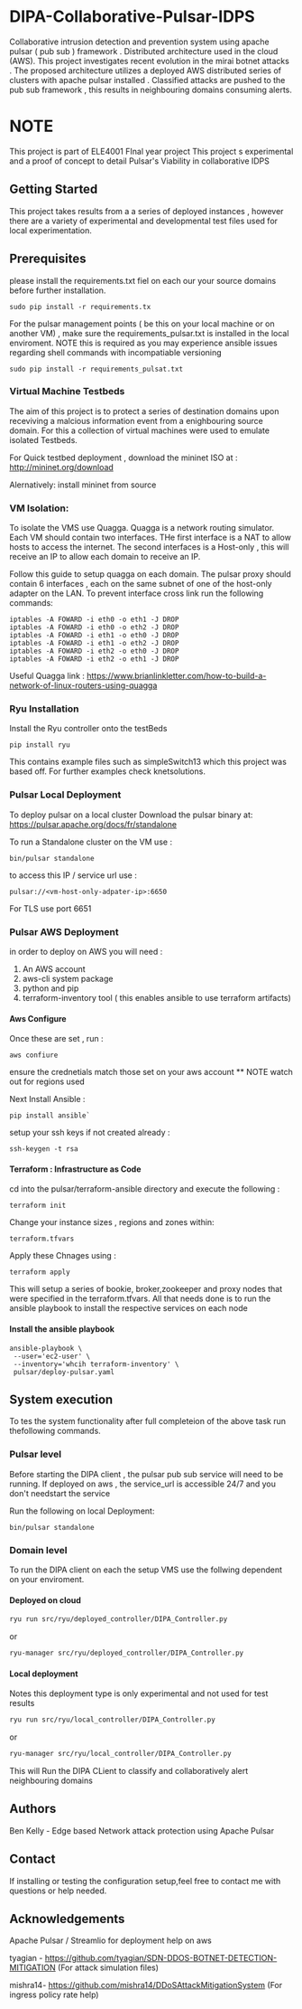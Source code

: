 # DIPA-Collaborative-Pulsar-IDPS
Collaborative intrusion detection and prevention system using apache pulsar ( pub sub ) framework . Distributed architecture used in the cloud (AWS). This project investigates recent evolution in the mirai botnet attacks . The proposed architecture utilizes a deployed AWS distributed series of clusters with apache pulsar installed . Classified attacks are pushed to the pub sub framework , this results in neighbouring domains consuming alerts.

# NOTE
This project is part of ELE4001 FInal year project
This project s experimental and a proof of concept to detail Pulsar's Viability in collaborative IDPS

## Getting Started
This project takes results from a a series of deployed instances , however there are a variety of experimental and developmental test files used for local experimentation. 

## Prerequisites
please install the requirements.txt fiel on each our your source domains before further installation.

```
sudo pip install -r requirements.tx
```

For the pulsar management points ( be this on your local machine or on another VM) , make sure the requirements_pulsar.txt is installed in the local enviroment. NOTE this is required as you may  experience ansible issues regarding shell commands with incompatiable versioning

```
sudo pip install -r requirements_pulsat.txt
``` 

### Virtual Machine Testbeds
The aim of this project is to protect a series of destination domains upon receviving a malcious information event from a enighbouring source domain. For this a collection of virtual machines were used to emulate isolated Testbeds. 

For Quick testbed deployment , download the mininet ISO at :
http://mininet.org/download

Alernatively:
install mininet from source 

### VM Isolation:
To isolate the VMS use Quagga. Quagga is a network routing simulator. Each VM should contain two interfaces. THe first interface is a NAT to allow hosts to access the internet. The second interfaces is a Host-only , this will receive an IP to allow each domain to receive an IP.

Follow this guide to setup quagga on each domain. The pulsar proxy should contain 6 interfaces , each on the same subnet of one of the host-only adapter on the LAN. To prevent interface cross link run the following commands: 

``` 
iptables -A FOWARD -i eth0 -o eth1 -J DROP
iptables -A FOWARD -i eth0 -o eth2 -J DROP
iptables -A FOWARD -i eth1 -o eth0 -J DROP
iptables -A FOWARD -i eth1 -o eth2 -J DROP
iptables -A FOWARD -i eth2 -o eth0 -J DROP
iptables -A FOWARD -i eth2 -o eth1 -J DROP
```
Useful Quagga link : https://www.brianlinkletter.com/how-to-build-a-network-of-linux-routers-using-quagga

### Ryu Installation
Install the Ryu controller onto the testBeds

```
pip install ryu
```
This contains example files such as simpleSwitch13 which this project was based off. For further examples check knetsolutions.

### Pulsar Local Deployment
To deploy pulsar on a local cluster Download the pulsar binary at:
https://pulsar.apache.org/docs/fr/standalone

To run a Standalone cluster on the VM use :

```
bin/pulsar standalone 
```

to access this IP / service url use :

```
pulsar://<vm-host-only-adpater-ip>:6650
```

For TLS use port 6651

### Pulsar AWS Deployment
in order to deploy on AWS you will need :
1) An AWS account
2) aws-cli system package
3) python and pip
4) terraform-inventory tool ( this enables ansible to use terraform artifacts)

#### Aws Configure
Once these are set , run :
```
aws confiure
```

ensure the crednetials match those set on your aws account
** NOTE watch out for regions used

Next Install Ansible :
```
pip install ansible`
```

setup your ssh keys if not created already :
```
ssh-keygen -t rsa
```

#### Terraform : Infrastructure as Code
cd into the pulsar/terraform-ansible directory and execute the following :
```
terraform init
```

Change your instance sizes , regions and zones within:
```
terraform.tfvars
```

Apply these Chnages using :
```
terraform apply
```

This will setup a series of bookie, broker,zookeeper and proxy nodes that were specified in the terraform.tfvars. All that needs done is to run the ansible playbook to install the respective services on each node 

#### Install the ansible playbook
```
ansible-playbook \
 --user='ec2-user' \
 --inventory='whcih terraform-inventory' \
 pulsar/deploy-pulsar.yaml
```

## System execution 
To tes the system functionality after full completeion of the above task run thefollowing commands.

### Pulsar level
Before starting the DIPA client , the pulsar pub sub service will need to be running. If deployed on aws , the service_url is accessible 24/7 and you don't needstart the service

Run the following on local Deployment:

```
bin/pulsar standalone 
```





### Domain level
To run the DIPA client on each the setup VMS use the follwing dependent on your enviroment.

#### Deployed on cloud
```bash
ryu run src/ryu/deployed_controller/DIPA_Controller.py
```
or
```bash
ryu-manager src/ryu/deployed_controller/DIPA_Controller.py
```

#### Local deployment
Notes this deployment type is only experimental and not used for test results
```bash
ryu run src/ryu/local_controller/DIPA_Controller.py
```
or
```bash
ryu-manager src/ryu/local_controller/DIPA_Controller.py
```


This will Run the DIPA CLient to classify and collaboratively alert neighbouring domains

## Authors
Ben Kelly - Edge based Network attack protection using Apache Pulsar

## Contact
If installing or testing the configuration setup,feel free to contact me with questions or help needed. 

## Acknowledgements
Apache Pulsar / Streamlio for deployment help on aws

tyagian - https://github.com/tyagian/SDN-DDOS-BOTNET-DETECTION-MITIGATION (For attack simulation files)

mishra14- https://github.com/mishra14/DDoSAttackMitigationSystem (For ingress policy rate help)

